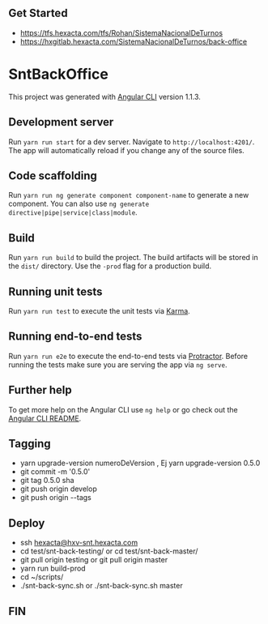 ## Get Started

 - https://tfs.hexacta.com/tfs/Rohan/SistemaNacionalDeTurnos
 - https://hxgitlab.hexacta.com/SistemaNacionalDeTurnos/back-office

# SntBackOffice

This project was generated with [Angular CLI](https://github.com/angular/angular-cli) version 1.1.3.

## Development server

Run `yarn run start` for a dev server. Navigate to `http://localhost:4201/`. The app will automatically reload if you change any of the source files.

## Code scaffolding

Run `yarn run ng generate component component-name` to generate a new component. You can also use `ng generate directive|pipe|service|class|module`.

## Build

Run `yarn run build` to build the project. The build artifacts will be stored in the `dist/` directory. Use the `-prod` flag for a production build.

## Running unit tests

Run `yarn run test` to execute the unit tests via [Karma](https://karma-runner.github.io).

## Running end-to-end tests

Run `yarn run e2e` to execute the end-to-end tests via [Protractor](http://www.protractortest.org/).
Before running the tests make sure you are serving the app via `ng serve`.

## Further help

To get more help on the Angular CLI use `ng help` or go check out the [Angular CLI README](https://github.com/angular/angular-cli/blob/master/README.md).

## Tagging

- yarn upgrade-version numeroDeVersion , Ej yarn upgrade-version 0.5.0
- git commit -m '0.5.0'
- git tag 0.5.0 sha
- git push origin develop
- git push origin --tags

## Deploy

- ssh hexacta@hxv-snt.hexacta.com
- cd test/snt-back-testing/ or cd test/snt-back-master/
- git pull origin testing or git pull origin master
- yarn run build-prod
- cd ~/scripts/
- ./snt-back-sync.sh or ./snt-back-sync.sh master

## FIN

